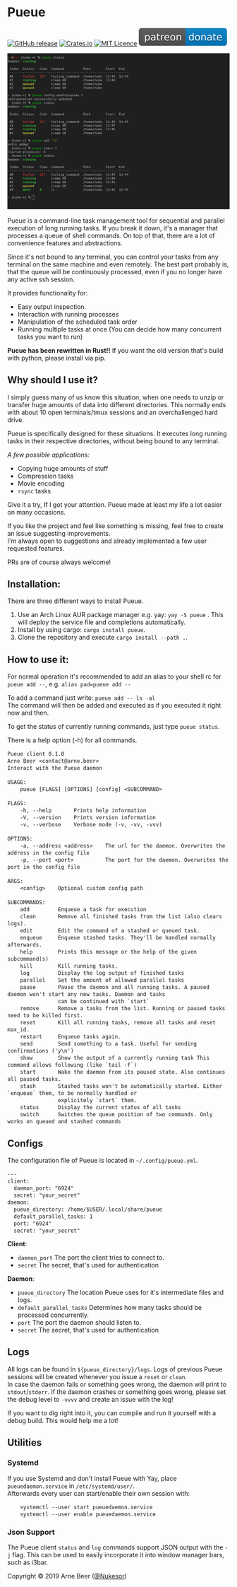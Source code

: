 # Pueue

[![GitHub release](https://img.shields.io/github/tag/nukesor/pueue.svg)](https://github.com/nukesor/pueue/releases/latest)
[![Crates.io](https://img.shields.io/crates/v/pueue)](https://crates.io/crates/pueue)
[![MIT Licence](https://img.shields.io/pypi/l/pueue.svg)](https://github.com/Nukesor/pueue/blob/master/LICENSE)
[![Patreon](https://github.com/Nukesor/images/blob/master/patreon-donate-blue.svg)](https://www.patreon.com/nukesor)


![Pueue](https://raw.githubusercontent.com/Nukesor/images/master/pueue.png)

Pueue is a command-line task management tool for sequential and parallel execution of long running tasks.
If you break it down, it's a manager that processes a queue of shell commands.
On top of that, there are a lot of convenience features and abstractions.

Since it's not bound to any terminal, you can control your tasks from any terminal on the same machine and even remotely.
The best part probably is, that the queue will be continuously processed, even if you no longer have any active ssh session.

It provides functionality for:
- Easy output inspection.
- Interaction with running processes
- Manipulation of the scheduled task order
- Running multiple tasks at once (You can decide how many concurrent tasks you want to run)

**Pueue has been rewritten in Rust!!** If you want the old version that's build with python, please install via pip.

## Why should I use it?

I simply guess many of us know this situation, when one needs to unzip or transfer huge amounts of data into different directories.
This normally ends with about 10 open terminals/tmux sessions and an overchallenged hard drive.

Pueue is specifically designed for these situations. It executes long running tasks in their respective directories, without being bound to any terminal.  

*A few possible applications:*
- Copying huge amounts of stuff
- Compression tasks
- Movie encoding
- `rsync` tasks

Give it a try, If I got your attention.
Pueue made at least my life a lot easier on many occasions.

If you like the project and feel like something is missing, feel free to create an issue suggesting improvements.  
I'm always open to suggestions and already implemented a few user requested features.

PRs are of course always welcome!

## Installation:

There are three different ways to install Pueue.

1. Use an Arch Linux AUR package manager e.g. yay: `yay -S pueue` . This will deploy the service file and completions automatically.
2. Install by using cargo: `cargo install pueue`.
3. Clone the repository and execute `cargo install --path .`.

## How to use it:

For normal operation it's recommended to add an alias to your shell rc for `pueue add --`, e.g. `alias pad=pueue add --`

To add a command just write: `pueue add -- ls -al`  
The command will then be added and executed as if you executed it right now and then.

To get the status of currently running commands, just type `pueue status`.

There is a help option (-h) for all commands.
```
Pueue client 0.1.0
Arne Beer <contact@arne.beer>
Interact with the Pueue daemon

USAGE:
    pueue [FLAGS] [OPTIONS] [config] <SUBCOMMAND>

FLAGS:
    -h, --help       Prints help information
    -V, --version    Prints version information
    -v, --verbose    Verbose mode (-v, -vv, -vvv)

OPTIONS:
    -a, --address <address>    The url for the daemon. Overwrites the address in the config file
    -p, --port <port>          The port for the daemon. Overwrites the port in the config file

ARGS:
    <config>    Optional custom config path

SUBCOMMANDS:
    add         Enqueue a task for execution
    clean       Remove all finished tasks from the list (also clears logs).
    edit        Edit the command of a stashed or queued task.
    enqueue     Enqueue stashed tasks. They'll be handled normally afterwards.
    help        Prints this message or the help of the given subcommand(s)
    kill        Kill running tasks.
    log         Display the log output of finished tasks
    parallel    Set the amount of allowed parallel tasks
    pause       Pause the daemon and all running tasks. A paused daemon won't start any new tasks. Daemon and tasks
                can be continued with `start`
    remove      Remove a tasks from the list. Running or paused tasks need to be killed first.
    reset       Kill all running tasks, remove all tasks and reset max_id.
    restart     Enqueue tasks again.
    send        Send something to a task. Useful for sending confirmations ('y\n')
    show        Show the output of a currently running task This command allows following (like `tail -f`)
    start       Wake the daemon from its paused state. Also continues all paused tasks.
    stash       Stashed tasks won't be automatically started. Either `enqueue` them, to be normally handled or
                explicitely `start` them.
    status      Display the current status of all tasks
    switch      Switches the queue position of two commands. Only works on queued and stashed commands
```

## Configs

The configuration file of Pueue is located in `~/.config/pueue.yml`.

```
---
client:
  daemon_port: "6924"
  secret: "your_secret"
daemon:
  pueue_directory: /home/$USER/.local/share/pueue
  default_parallel_tasks: 1
  port: "6924"
  secret: "your_secret"
```
**Client**: 
- `daemon_port` The port the client tries to connect to.  
- `secret` The secret, that's used for authentication

**Daemon**: 
- `pueue_directory` The location Pueue uses for it's intermediate files and logs.
- `default_parallel_tasks` Determines how many tasks should be processed concurrently.  
- `port` The port the daemon should listen to.  
- `secret` The secret, that's used for authentication


## Logs 

All logs can be found in `${pueue_directory}/logs`.
Logs of previous Pueue sessions will be created whenever you issue a `reset` or `clean`.  
In case the daemon fails or something goes wrong, the daemon will print to `stdout`/`stderr`.
If the daemon crashes or something goes wrong, please set the debug level to `-vvvv` and create an issue with the log!

If you want to dig right into it, you can compile and run it yourself with a debug build.
This would help me a lot!


## Utilities

### Systemd
If you use Systemd and don't install Pueue with Yay, place `pueuedaemon.service` in `/etc/systemd/user/`.  
Afterwards every user can start/enable their own session with:  

        systemctl --user start pueuedaemon.service
        systemctl --user enable pueuedaemon.service

### Json Support

The Pueue client `status` and `log` commands support JSON output with the `-j` flag.
This can be used to easily incorporate it into window manager bars, such as i3bar.


Copyright &copy; 2019 Arne Beer ([@Nukesor](https://github.com/Nukesor))
